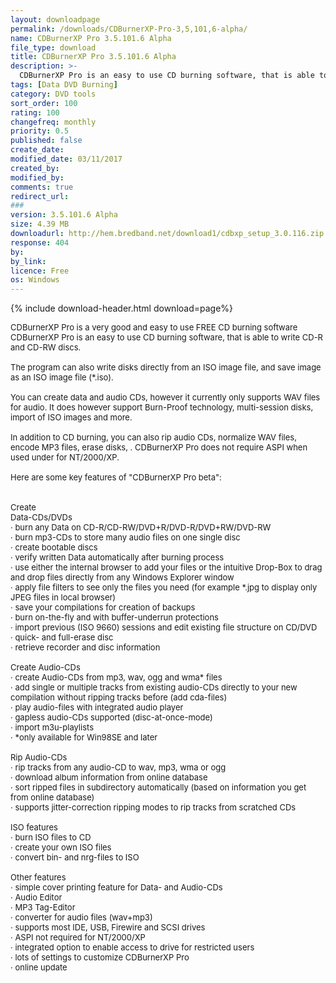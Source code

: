 ```yaml
---
layout: downloadpage
permalink: /downloads/CDBurnerXP-Pro-3,5,101,6-alpha/
name: CDBurnerXP Pro 3.5.101.6 Alpha
file_type: download
title: CDBurnerXP Pro 3.5.101.6 Alpha
description: >-
  CDBurnerXP Pro is an easy to use CD burning software, that is able to write CD-R and CD-RW discs.
tags: [Data DVD Burning]
category: DVD tools
sort_order: 100
rating: 100
changefreq: monthly
priority: 0.5
published: false
create_date: 
modified_date: 03/11/2017
created_by: 
modified_by: 
comments: true
redirect_url: 
### 
version: 3.5.101.6 Alpha
size: 4.39 MB
downloadurl: http://hem.bredband.net/download1/cdbxp_setup_3.0.116.zip
response: 404
by: 
by_link: 
licence: Free
os: Windows
---
```


{% include download-header.html download=page%}

<p style="fix-download-text !important">
<p><font size="2">CDBurnerXP Pro is a very good and easy to use FREE CD burning software <br />
CDBurnerXP Pro is an easy to use CD burning software, that is able to write CD-R and CD-RW discs. <br />
<br />
The program can also write disks directly from an ISO image file, and save image as an ISO image file (*.iso). <br />
<br />
You can create data and audio CDs, however it currently only supports WAV files for audio. It does however support Burn-Proof technology, multi-session disks, import of ISO images and more. <br />
<br />
In addition to CD burning, you can also rip audio CDs, normalize WAV files, encode MP3 files, erase disks, . CDBurnerXP Pro does not require ASPI when used under for NT/2000/XP. <br />
<br />
Here are some key features of "CDBurnerXP Pro beta": <br />
<br />
<br />
Create <br />
Data-CDs/DVDs <br />
· burn any Data on CD-R/CD-RW/DVD+R/DVD-R/DVD+RW/DVD-RW <br />
· burn mp3-CDs to store many audio files on one single disc <br />
· create bootable discs <br />
· verify written Data automatically after burning process <br />
· use either the internal browser to add your files or the intuitive Drop-Box to drag and drop files directly from any Windows Explorer window <br />
· apply file filters to see only the files you need (for example *.jpg to display only JPEG files in local browser) <br />
· save your compilations for creation of backups <br />
· burn on-the-fly and with buffer-underrun protections <br />
· import previous (ISO 9660) sessions and edit existing file structure on CD/DVD <br />
· quick- and full-erase disc <br />
· retrieve recorder and disc information <br />
<br />
Create Audio-CDs <br />
· create Audio-CDs from mp3, wav, ogg and wma* files <br />
· add single or multiple tracks from existing audio-CDs directly to your new compilation without ripping tracks before (add cda-files) <br />
· play audio-files with integrated audio player <br />
· gapless audio-CDs supported (disc-at-once-mode) <br />
· import m3u-playlists <br />
· *only available for Win98SE and later <br />
<br />
Rip Audio-CDs <br />
· rip tracks from any audio-CD to wav, mp3, wma or ogg <br />
· download album information from online database <br />
· sort ripped files in subdirectory automatically (based on information you get from online database) <br />
· supports jitter-correction ripping modes to rip tracks from scratched CDs <br />
<br />
ISO features <br />
· burn ISO files to CD <br />
· create your own ISO files <br />
· convert bin- and nrg-files to ISO <br />
<br />
Other features <br />
· simple cover printing feature for Data- and Audio-CDs <br />
· Audio Editor <br />
· MP3 Tag-Editor <br />
· converter for audio files (wav+mp3) <br />
· supports most IDE, USB, Firewire and SCSI drives <br />
· ASPI not required for NT/2000/XP <br />
· integrated option to enable access to drive for restricted users <br />
· lots of settings to customize CDBurnerXP Pro <br />
· online update </font></p></p>
